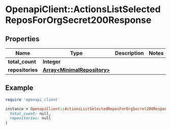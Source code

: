 # OpenapiClient::ActionsListSelectedReposForOrgSecret200Response

## Properties

| Name | Type | Description | Notes |
| ---- | ---- | ----------- | ----- |
| **total_count** | **Integer** |  |  |
| **repositories** | [**Array&lt;MinimalRepository&gt;**](MinimalRepository.md) |  |  |

## Example

```ruby
require 'openapi_client'

instance = OpenapiClient::ActionsListSelectedReposForOrgSecret200Response.new(
  total_count: null,
  repositories: null
)
```

